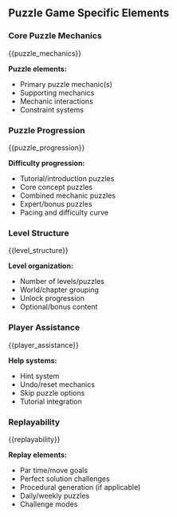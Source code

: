 ## Puzzle Game Specific Elements

### Core Puzzle Mechanics

{{puzzle_mechanics}}

**Puzzle elements:**

- Primary puzzle mechanic(s)
- Supporting mechanics
- Mechanic interactions
- Constraint systems

### Puzzle Progression

{{puzzle_progression}}

**Difficulty progression:**

- Tutorial/introduction puzzles
- Core concept puzzles
- Combined mechanic puzzles
- Expert/bonus puzzles
- Pacing and difficulty curve

### Level Structure

{{level_structure}}

**Level organization:**

- Number of levels/puzzles
- World/chapter grouping
- Unlock progression
- Optional/bonus content

### Player Assistance

{{player_assistance}}

**Help systems:**

- Hint system
- Undo/reset mechanics
- Skip puzzle options
- Tutorial integration

### Replayability

{{replayability}}

**Replay elements:**

- Par time/move goals
- Perfect solution challenges
- Procedural generation (if applicable)
- Daily/weekly puzzles
- Challenge modes
